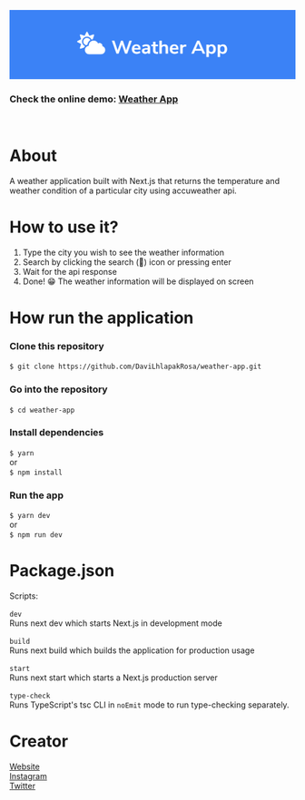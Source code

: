 ![Weather App](public/thumb.png)

### Check the online demo: [Weather App](https://weather-app-self-three.vercel.app)
<br>

# About
A weather application built with Next.js that returns the temperature and weather condition of a particular city using accuweather api.

# How to use it?
1. Type the city you wish to see the weather information
2. Search by clicking the search (🔎) icon or pressing enter
3. Wait for the api response
4. Done! 😁 The weather information will be displayed on screen

# How run the application

### Clone this repository  
```$ git clone https://github.com/DaviLhlapakRosa/weather-app.git```

### Go into the repository  
```$ cd weather-app```

### Install dependencies  
```$ yarn```  
or  
```$ npm install```

### Run the app  
```$ yarn dev```  
or  
```$ npm run dev```

# Package.json

Scripts:

`dev`  
Runs next dev which starts Next.js in development mode

`build`  
Runs next build which builds the application for production usage

`start`  
Runs next start which starts a Next.js production server

`type-check`  
Runs TypeScript's tsc CLI in `noEmit` mode to run type-checking separately.

# Creator

[Website](https://davilhlapak.com.br)  
[Instagram](https://www.instagram.com/davilhlapak/)  
[Twitter](https://twitter.com/DaviLhlapakRosa)
